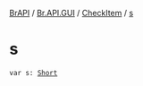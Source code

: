 [BrAPI](../../index.md) / [Br.API.GUI](../index.md) / [CheckItem](index.md) / [s](./s.md)

# s

`var s: `[`Short`](https://kotlinlang.org/api/latest/jvm/stdlib/kotlin/-short/index.html)